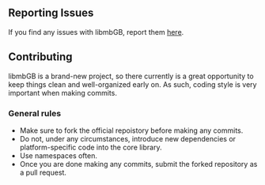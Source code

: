 ## Reporting Issues

If you find any issues with libmbGB, report them [here](https://github.com/Buenia0/libmbGB/issues).

## Contributing

libmbGB is a brand-new project, so there currently is a great opportunity to keep things clean and well-organized early on.
As such, coding style is very important when making commits.

### General rules

* Make sure to fork the official repoistory before making any commits.
* Do not, under any circumstances, introduce new dependencies or platform-specific code into the core library.
* Use namespaces often.
* Once you are done making any commits, submit the forked repository as a pull request.
